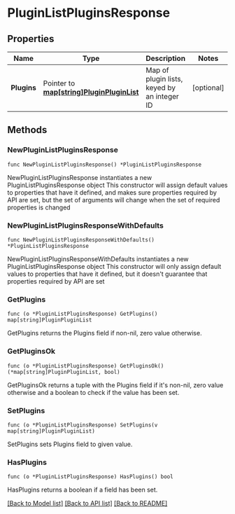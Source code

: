 # PluginListPluginsResponse

## Properties

Name | Type | Description | Notes
------------ | ------------- | ------------- | -------------
**Plugins** | Pointer to [**map[string]PluginPluginList**](PluginPluginList.md) | Map of plugin lists, keyed by an integer ID | [optional] 

## Methods

### NewPluginListPluginsResponse

`func NewPluginListPluginsResponse() *PluginListPluginsResponse`

NewPluginListPluginsResponse instantiates a new PluginListPluginsResponse object
This constructor will assign default values to properties that have it defined,
and makes sure properties required by API are set, but the set of arguments
will change when the set of required properties is changed

### NewPluginListPluginsResponseWithDefaults

`func NewPluginListPluginsResponseWithDefaults() *PluginListPluginsResponse`

NewPluginListPluginsResponseWithDefaults instantiates a new PluginListPluginsResponse object
This constructor will only assign default values to properties that have it defined,
but it doesn't guarantee that properties required by API are set

### GetPlugins

`func (o *PluginListPluginsResponse) GetPlugins() map[string]PluginPluginList`

GetPlugins returns the Plugins field if non-nil, zero value otherwise.

### GetPluginsOk

`func (o *PluginListPluginsResponse) GetPluginsOk() (*map[string]PluginPluginList, bool)`

GetPluginsOk returns a tuple with the Plugins field if it's non-nil, zero value otherwise
and a boolean to check if the value has been set.

### SetPlugins

`func (o *PluginListPluginsResponse) SetPlugins(v map[string]PluginPluginList)`

SetPlugins sets Plugins field to given value.

### HasPlugins

`func (o *PluginListPluginsResponse) HasPlugins() bool`

HasPlugins returns a boolean if a field has been set.


[[Back to Model list]](../README.md#documentation-for-models) [[Back to API list]](../README.md#documentation-for-api-endpoints) [[Back to README]](../README.md)


